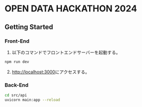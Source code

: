 # OPEN DATA HACKATHON 2024

## Getting Started

### Front-End

1. 以下のコマンドでフロントエンドサーバーを起動する。

```bash
npm run dev
```

2. [http://localhost:3000](http://localhost:3000)にアクセスする。

### Back-End

```bash
cd src/api
uvicorn main:app --reload
```
